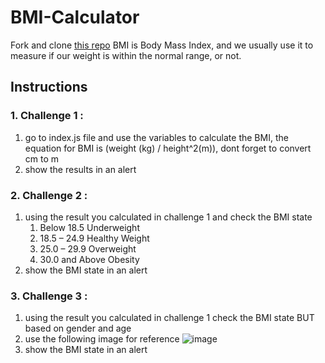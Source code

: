 # BMI-Calculator
Fork and clone [this repo](https://github.com/JoinCODED/TASK-dom-bmi-calculator)
BMI is Body Mass Index, and we usually use it to measure if our weight is within the normal range, or not.

## Instructions

### 1. Challenge 1 :
1. go to index.js file and use the variables to calculate the BMI, the equation for BMI is (weight (kg) / height^2(m)), dont forget to convert cm to m
2. show the results in an alert 

### 2. Challenge 2 :
1. using the result you calculated in challenge 1 and check the BMI state
    1. Below 18.5	Underweight
    2. 18.5 – 24.9	Healthy Weight
    3. 25.0 – 29.9	Overweight
    4. 30.0 and Above	Obesity
2. show the BMI state in an alert


### 3. Challenge 3 :
1. using the result you calculated in challenge 1 check the BMI state BUT based on gender and age
2. use the following image for reference 
 ![image](https://user-images.githubusercontent.com/52189918/147039867-608e56ae-cc05-4682-9755-3ae3891520e2.png)
3. show the BMI state in an alert

    


